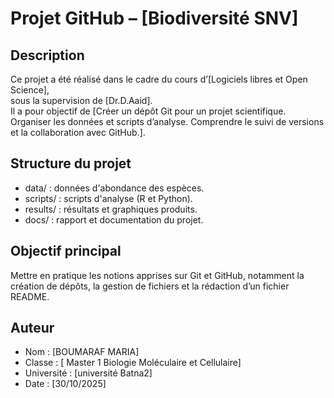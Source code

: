 # Projet GitHub – [Biodiversité SNV]

## Description
Ce projet a été réalisé dans le cadre du cours d’[Logiciels libres et Open Science],  
sous la supervision de [Dr.D.Aaid].  
Il a pour objectif de [Créer un dépôt Git pour un projet scientifique.
Organiser les données et scripts d’analyse.
Comprendre le suivi de versions et la collaboration avec GitHub.].

## Structure du projet
- data/ : données d'abondance des espèces.  
- scripts/ : scripts d'analyse (R et Python).  
- results/ : résultats et graphiques produits.  
- docs/ : rapport et documentation du projet.
  
## Objectif principal
Mettre en pratique les notions apprises sur Git et GitHub, notamment la création de dépôts, la gestion de fichiers et la rédaction d’un fichier README.
## Auteur
- Nom : [BOUMARAF MARIA]
- Classe : [ Master 1 Biologie Moléculaire et Cellulaire]  
- Université : [université Batna2]  
- Date : [30/10/2025]
